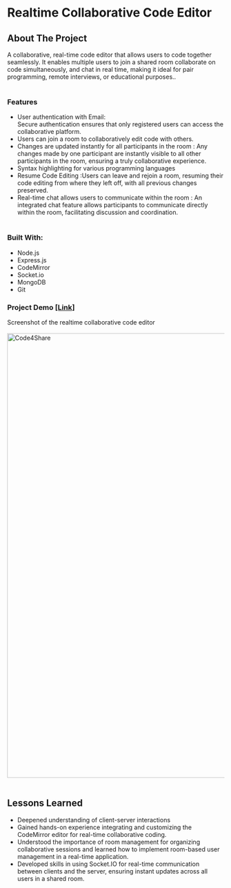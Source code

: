 # Realtime Collaborative Code Editor
## About The Project
A collaborative, real-time code editor that allows users to code together seamlessly. It enables multiple users to join a shared room collaborate on code simultaneously, and chat in real time, making it ideal for pair programming, remote interviews, or educational purposes..<br><br>
### Features
- User authentication with Email:<br>
        Secure authentication ensures that only registered users can access the collaborative platform.
- Users can join a room to collaboratively edit code with others.
- Changes are updated instantly for all participants in the room : Any changes made by one participant are instantly visible to all other participants in the room, ensuring a truly collaborative experience.
- Syntax highlighting for various programming languages
- Resume Code Editing :Users can leave and rejoin a room, resuming their code editing from where they left off, with all previous changes preserved.
- Real-time chat allows users to communicate within the room : An integrated chat feature allows participants to communicate directly within the room, facilitating discussion and coordination.<br><br>
### Built With:
- Node.js
- Express.js
- CodeMirror
- Socket.io
- MongoDB
- Git

### Project Demo [[Link]](https://mighty-eyrie-06450-ed5f03e404cf.herokuapp.com/) <br>
Screenshot of the realtime collaborative code editor <br> <br>
  <img width="1030" alt="Code4Share" src="https://github.com/user-attachments/assets/6756439f-67a0-4382-878b-d514609424b5"><br><br>

  ## Lessons Learned
  - Deepened understanding of client-server interactions
  - Gained hands-on experience integrating and customizing the CodeMirror editor for real-time collaborative coding.
  - Understood the importance of room management for organizing collaborative sessions and learned how to implement room-based user management in a real-time application.
  - Developed skills in using Socket.IO for real-time communication between clients and the server, ensuring instant updates across all users in a shared room.

  


